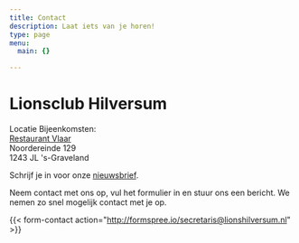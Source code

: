 ```yaml
---
title: Contact
description: Laat iets van je horen!
type: page
menu:
  main: {}

---
```


# Lionsclub Hilversum

Locatie Bijeenkomsten:  
<a href="http://www.restaurantvlaar.nl" target="_blank">Restaurant Vlaar</a>  
Noordereinde 129  
1243 JL 's-Graveland  

Schrijf je in voor onze <a href="http://eepurl.com/c68YUf" target="_blank">nieuwsbrief</a>. 

Neem contact met ons op, vul het formulier in en stuur ons een bericht. We nemen zo snel
mogelijk contact met je op.

{{< form-contact action="http://formspree.io/secretaris@lionshilversum.nl" >}}

